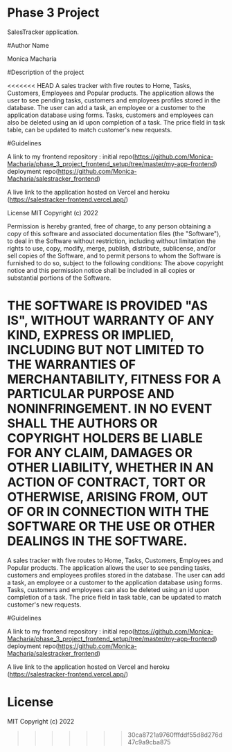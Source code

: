 # Phase 3 Project

SalesTracker application.

#Author Name

Monica Macharia

#Description of the project

<<<<<<< HEAD
A sales tracker with five routes to Home, Tasks, Customers, Employees and Popular products. The application allows the user to see pending tasks, customers and employees profiles stored in the database. The user can add a task, an employee or a customer to the application database using forms. Tasks, customers and employees can also be deleted using an id upon completion of a task. The price field in task table, can be updated to match customer's new requests.

#Guidelines

A link to my frontend repository : initial repo(https://github.com/Monica-Macharia/phase_3_project_frontend_setup/tree/master/my-app-frontend) deployment repo(https://github.com/Monica-Macharia/salestracker_frontend)

A live link to the application hosted on Vercel and heroku (https://salestracker-frontend.vercel.app/)

License
MIT Copyright (c) 2022

Permission is hereby granted, free of charge, to any person obtaining a copy of this software and associated documentation files (the "Software"), to deal in the Software without restriction, including without limitation the rights to use, copy, modify, merge, publish, distribute, sublicense, and/or sell copies of the Software, and to permit persons to whom the Software is furnished to do so, subject to the following conditions: The above copyright notice and this permission notice shall be included in all copies or substantial portions of the Software.

THE SOFTWARE IS PROVIDED "AS IS", WITHOUT WARRANTY OF ANY KIND, EXPRESS OR IMPLIED, INCLUDING BUT NOT LIMITED TO THE WARRANTIES OF MERCHANTABILITY, FITNESS FOR A PARTICULAR PURPOSE AND NONINFRINGEMENT. IN NO EVENT SHALL THE AUTHORS OR COPYRIGHT HOLDERS BE LIABLE FOR ANY CLAIM, DAMAGES OR OTHER LIABILITY, WHETHER IN AN ACTION OF CONTRACT, TORT OR OTHERWISE, ARISING FROM, OUT OF OR IN CONNECTION WITH THE SOFTWARE OR THE USE OR OTHER DEALINGS IN THE SOFTWARE.
=======
A sales tracker with five routes to Home, Tasks, Customers, Employees and Popular products. The application allows the user to see pending tasks, customers and employees profiles stored in the database. The user can add a task, an employee or a customer to the application database using forms. Tasks, customers and employees can also be deleted using an id upon completion of a task. The price field in task table, can be updated to match customer's new requests. 

#Guidelines

A link to my frontend repository : initial repo(https://github.com/Monica-Macharia/phase_3_project_frontend_setup/tree/master/my-app-frontend)
deployment repo(https://github.com/Monica-Macharia/salestracker_frontend)

A live link to the application hosted on Vercel and heroku (https://salestracker-frontend.vercel.app/)


# License
MIT Copyright (c) 2022



>>>>>>> 30ca8721a9760fffddf55d8d276d47c9a9cba875
